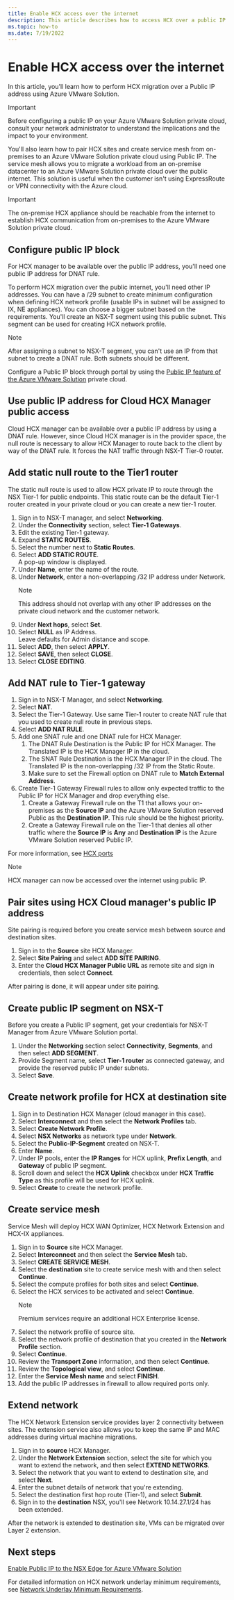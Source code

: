 ```yaml
---
title: Enable HCX access over the internet
description: This article describes how to access HCX over a public IP address using Azure VMware solution.
ms.topic: how-to
ms.date: 7/19/2022
---
```

# Enable HCX access over the internet

In this article, you'll learn how to perform HCX migration over a Public IP address using Azure VMware Solution.
>[!IMPORTANT]
>Before configuring a public IP on your Azure VMware Solution private cloud, consult your network administrator to understand the implications and the impact to your environment.

You'll also learn how to pair HCX sites and create service mesh from on-premises to an Azure VMware Solution private cloud using Public IP. The service mesh allows you to migrate a workload from an on-premise datacenter to an Azure VMware Solution private cloud over the public internet. This solution is useful when the customer isn't using ExpressRoute or VPN connectivity with the Azure cloud.

> [!IMPORTANT]
> The on-premise HCX appliance should be reachable from the internet to establish HCX communication from on-premises to the Azure VMware Solution private cloud.

## Configure public IP block  

For HCX manager to be available over the public IP address, you'll need one public IP address for DNAT rule.

To perform HCX migration over the public internet, you'll need other IP addresses. You can have a /29 subnet to create minimum configuration when defining HCX network profile (usable IPs in subnet will be assigned to IX, NE appliances). You can choose a bigger subnet based on the requirements. You'll create an NSX-T segment using this public subnet. This segment can be used for creating HCX network profile.

>[!Note] 
> After assigning a subnet to NSX-T segment, you can't use an IP from that subnet to create a DNAT rule. Both subnets should be different.

Configure a Public IP block through portal by using the [Public IP feature of the Azure VMware Solution](enable-hcx-access-over-internet.MD#enable-hcx-access-over-the-internet) private cloud.

## Use public IP address for Cloud HCX Manager public access
Cloud HCX manager can be available over a public IP address by using a DNAT rule. However, since Cloud HCX manager is in the provider space, the null route is necessary to allow HCX Manager to route back to the client by way of the DNAT rule. It forces the NAT traffic through NSX-T Tier-0 router.

## Add static null route to the Tier1 router
The static null route is used to allow HCX private IP to route through the NSX Tier-1 for public endpoints. This static route can be the default Tier-1 router created in your private cloud or you can create a new tier-1 router.

1. Sign in to NSX-T manager, and select **Networking**.
1. Under the **Connectivity** section, select **Tier-1 Gateways**.
1. Edit the existing Tier-1 gateway.
1. Expand **STATIC ROUTES**.
1. Select the number next to **Static Routes**.
1. Select **ADD STATIC ROUTE**.  
    A pop-up window is displayed.
1. Under **Name**, enter the name of the route.
1. Under **Network**, enter a non-overlapping /32 IP address under Network.  
    >[!NOTE]
    > This address should not overlap with any other IP addresses on the private cloud network and the customer network.
1. Under **Next hops**, select **Set**.
1. Select **NULL** as IP Address.  
   Leave defaults for Admin distance and scope.
1. Select **ADD**, then select **APPLY**.
1. Select **SAVE**, then select **CLOSE**.
1. Select **CLOSE EDITING**.

## Add NAT rule to Tier-1 gateway

1. Sign in to NSX-T Manager, and select **Networking**.
1. Select **NAT**.
1. Select the Tier-1 Gateway. Use same Tier-1 router to create NAT rule that you used to create null route in previous steps.
1. Select **ADD NAT RULE**.
1. Add one SNAT rule and one DNAT rule for HCX Manager.
    1. The DNAT Rule Destination is the Public IP for HCX Manager. The Translated IP is the HCX Manager IP in the cloud.
    1. The SNAT Rule Destination is the HCX Manager IP in the cloud.  The Translated IP is the non-overlapping /32 IP from the Static Route.
    1. Make sure to set the Firewall option on DNAT rule to **Match External Address**.
1. Create Tier-1 Gateway Firewall rules to allow only expected traffic to the Public IP for HCX Manager and drop everything else.
     1. Create a Gateway Firewall rule on the T1 that allows your on-premises as the **Source IP** and the Azure VMware Solution reserved Public as the **Destination IP**. This rule should be the highest priority.
     1. Create a Gateway Firewall rule on the Tier-1 that denies all other traffic where the **Source IP** is **Any** and **Destination IP** is the Azure VMware Solution reserved Public IP.

For more information, see [HCX ports](https://ports.esp.vmware.com/home/VMware-HCX)

> [!NOTE]
> HCX manager can now be accessed over the internet using public IP.  

## Pair sites using HCX Cloud manager's public IP address

Site pairing is required before you create service mesh between source and destination sites.

1. Sign in to the **Source** site HCX Manager.
1. Select **Site Pairing** and select **ADD SITE PAIRING**.
1. Enter the **Cloud HCX Manager Public URL** as remote site and sign in credentials, then select **Connect**.

After pairing is done, it will appear under site pairing.  

## Create public IP segment on NSX-T
Before you create a Public IP segment, get your credentials for NSX-T Manager from Azure VMware Solution portal.

1. Under the **Networking** section select **Connectivity**, **Segments**, and then select **ADD SEGMENT**.
1. Provide Segment name, select **Tier-1 router** as connected gateway, and provide the reserved public IP under subnets.
1. Select **Save**.  

## Create network profile for HCX at destination site
1. Sign in to Destination HCX Manager (cloud manager in this case).
1. Select **Interconnect** and then select the **Network Profiles** tab.
1. Select **Create Network Profile**.
1. Select **NSX Networks** as network type under **Network**.
1. Select the **Public-IP-Segment** created on NSX-T.
1. Enter **Name**.
1. Under IP pools, enter the **IP Ranges** for HCX uplink, **Prefix Length**, and **Gateway** of public IP segment.
1. Scroll down and select the **HCX Uplink** checkbox under **HCX Traffic Type** as this profile will be used for HCX uplink.
1. Select **Create** to create the network profile.

## Create service mesh
Service Mesh will deploy HCX WAN Optimizer, HCX Network Extension and HCX-IX appliances.
1. Sign in to **Source** site HCX Manager.
1. Select **Interconnect** and then select the **Service Mesh** tab.
1. Select **CREATE SERVICE MESH**.
1. Select the **destination** site to create service mesh with and then select **Continue**.
1. Select the compute profiles for both sites and select **Continue**.
1. Select the HCX services to be activated and select **Continue**.
   >[!Note]
   >Premium services require an additional HCX Enterprise license.   
1. Select the network profile of source site.
1. Select the network profile of destination that you created in the **Network Profile** section.
1. Select **Continue**.
1. Review the **Transport Zone** information, and then select **Continue**.
1. Review the **Topological view**, and select **Continue**.
1. Enter the **Service Mesh name** and select **FINISH**.
1. Add the public IP addresses in firewall to allow required ports only.

## Extend network
The HCX Network Extension service provides layer 2 connectivity between sites. The extension service also allows you to keep the same IP and MAC addresses during virtual machine migrations.
1. Sign in to **source** HCX Manager.
1. Under the **Network Extension** section, select the site for which you want to extend the network, and then select **EXTEND NETWORKS**.
1. Select the network that you want to extend to destination site, and select **Next**.
1. Enter the subnet details of network that you're extending.
1. Select the destination first hop route (Tier-1), and select **Submit**.
1. Sign in to the **destination** NSX, you'll see Network 10.14.27.1/24 has been extended.

After the network is extended to destination site, VMs can be migrated over Layer 2 extension.

## Next steps
[Enable Public IP to the NSX Edge for Azure VMware Solution](./enable-public-ip-nsx-edge.md)

For detailed information on HCX network underlay minimum requirements, see [Network Underlay Minimum Requirements](https://docs.vmware.com/en/VMware-HCX/4.3/hcx-user-guide/GUID-8128EB85-4E3F-4E0C-A32C-4F9B15DACC6D.html).